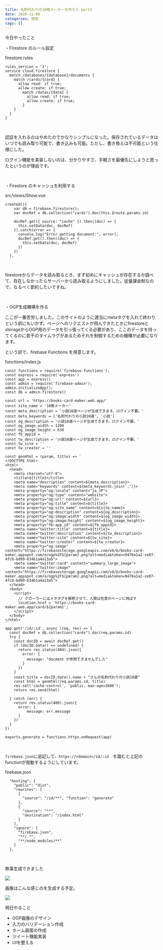 ```yaml
---
title: 名刺代わりの10冊メーカーを作ろう part2
date: 2020-11-08
categories: 技術
tags: []
---
```


今日やったこと

・Firestore のルール設定

firestore.rules
```[]
rules_version = '2';
service cloud.firestore {
  match /databases/{database}/documents {
    match /cards/{card} {
      allow read: if true;
      allow create: if true;
        match /datas/{data} {
          allow read: if true;
          allow create: if true;
        }
    }
  }
}
```
<br>

認証を入れるのはやめたのでかなりシンプルになった。保存されているデータはいつでも読み取り可能で、書き込みも可能。ただし、書き換えは不可能という仕様にした。

ログイン機能を実装しないのは、分かりやすさ、手軽さを最優先にしようと思ったというのが理由です。

<br>

・Firestore のキャッシュを利用する

src/views/Show.vue
```js[]
created(){
    var db = firebase.firestore();
    var docRef = db.collection("cards").doc(this.$route.params.id)

    docRef.get({ source: "cache" }).then((doc) => {
      this.setData(doc, docRef)
    }).catch(error => {
      console.log("Error getting document:", error);
      docRef.get().then((doc) => {
        this.setData(doc, docRef)
      })
    })
  },
```
<br>

firestoreからデータを読み取るとき、まず初めにキャッシュが存在するか調べて、存在しなかったらサーバーから読み取るようにしました。従量課金制なので、なるべく節約したいですね。


<br>

・OGP生成機構を作る

ここが一番苦労しました。このサイトのように適当にmetaタグを入れて終わりという訳にもいかず。ページへのリクエストが飛んできたときにfirestoreとstorageからOGP用のデータを引っ張ってくる必要があり、ここのデータを持ってくるのに若干のタイムラグがあるためそれを制御するための機構が必要になります。

という訳で、firebase Functions を用意します。

functions/index.js
```js[]
const functions = require('firebase-functions');
const express = require('express')
const app = express()
const admin = require('firebase-admin');
admin.initializeApp();
const db = admin.firestore()

const url = 'https://books-card-maker.web.app/'
const site_name = '10冊メーカー'
const meta_description = '小説10選ページが生成できます。ログイン不要。'
const meta_keywords = ['名刺代わりの小説10選', '小説']
const og_description = '小説10選ページが生成できます。ログイン不要。'
const og_image_width = 1200
const og_image_height = 630
const fb_appid = ''
const tw_description = '小説10選ページが生成できます。ログイン不要。'
const tw_site = ''
const tw_creator = ''

const genHtml = (param, title) => `
<!DOCTYPE html>
<html>
  <head>
    <meta charset="utf-8">
    <title>${title}</title>
    <meta name="description" content=${meta_description}>
    <meta name="keywords" content=${meta_keywords.join(',')}>
    <meta property="og:locale" content="ja_JP">
    <meta property="og:type" content="website">
    <meta property="og:url" content=${url}>
    <meta property="og:title" content=${title}>
    <meta property="og:site_name" content=${site_name}>
    <meta property="og:description" content=${og_description}>
    <meta property="og:image:width" content=${og_image_width}>
    <meta property="og:image:height" content=${og_image_height}>
    <meta property="fb:app_id" content=${fb_appid}>
    <meta name="twitter:title" content=${title}>
    <meta name="twitter:description" content=${tw_description}>
    <meta name="twitter:site" content=${tw_site}>
    <meta name="twitter:creator" content=${tw_creator}>
    <meta property="og:image" content="https://firebasestorage.googleapis.com/v0/b/books-card-maker.appspot.com/o/ogp%2F${param}.png?alt=media&token=9476a1a2-ce07-4fcb-bd99-634b1a4a13a5">
    <meta name="twitter:card" content="summary_large_image">
    <meta name="twitter:image" content="https://firebasestorage.googleapis.com/v0/b/books-card-maker.appspot.com/o/ogp%2F${param}.png?alt=media&token=9476a1a2-ce07-4fcb-bd99-634b1a4a13a5">
  </head>
  <body>
    <script>
      // クローラーにはメタタグを解釈させて、人間は任意のページに飛ばす
      location.href = 'https://books-card-maker.web.app/card/${param}';
    </script>
  </body>
</html>
`
app.get('/id/:id', async (req, res) => {
  const docRef = db.collection("cards").doc(req.params.id)
  try {
    const docID = await docRef.get()
    if (docID.data() == undefined) {
      return res.status(404).json({
        error: {
          message: "docment が参照できませんでした"
        }
      })
    }
    const title = docID.data().name + "さんの名刺代わりの小説10選"
    const html = genHtml(req.params.id, title)
    res.set('cache-control', 'public, max-age=3600');
    return res.send(html)

  } catch (err) {
    return res.status(400).json({
      error: {
          message: err.message
      }
    })
  }
})

exports.generate = functions.https.onRequest(app)
```

<br>

`firebase.json`に追記して、`https://<domain>/id/:id`　を踏むと上記のfunctionが発動するようにしています。

firebase.json
```json[]
  "hosting": {
    "public": "dist",
    "rewrites": [
      {
        "source": "/id/**", "function": "generate"
      },
      {
        "source": "**",
        "destination": "/index.html"
      }
    ],
    "ignore": [
      "firebase.json",
      "**/.*",
      "**/node_modules/**"
    ]
  },
```

<br>

無事生成できました

![](https://firebasestorage.googleapis.com/v0/b/hukurouo.appspot.com/o/image%2Frapture_20201108011820.png?alt=media&token=88cb907e-d8df-4bb7-abce-96e1928ad879)

画像はこんな感じのを生成する予定。

![](https://firebasestorage.googleapis.com/v0/b/hukurouo.appspot.com/o/image%2F%E7%84%A1%E9%A1%8C.png?alt=media&token=0d9c9645-fa31-44e5-9f34-444c7a700215)

明日やること

- OGP画像のデザイン
- 入力のバリデーション作成
- ホーム画面の作成
- ツイート機能実装
- UIを整える